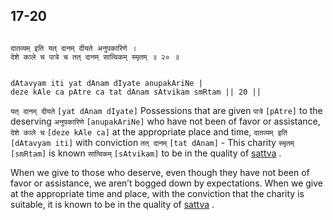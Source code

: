 ## 17-20


```shloka-sa

दातव्यम् इति यत् दानम् दीयते अनुपकारिणे ।
देशे काले च पात्रे च तत् दानम् सात्विकम् स्मृतम् ॥ २० ॥

```
```shloka-sa-hk

dAtavyam iti yat dAnam dIyate anupakAriNe |
deze kAle ca pAtre ca tat dAnam sAtvikam smRtam || 20 ||

```
`यत् दानम् दीयते` `[yat dAnam dIyate]` Possessions that are given `पात्रे` `[pAtre]` to the deserving `अनुपकारिणे` `[anupakAriNe]` who have not been of favor or assistance, `देशे काले च` `[deze kAle ca]` at the appropriate place and time, `दातव्यम् इति` `[dAtavyam iti]` with conviction `तत् दानम्` `[tat dAnam]` - This charity `स्मृतम्` `[smRtam]` is known `सात्विकम्` `[sAtvikam]` to be in the quality of 
[sattva](14-6.md#sattva)
.

When we give to those who deserve, even though they have not been of favor or assistance, we aren’t bogged down by expectations. When we give at the appropriate time and place, with the conviction that the charity is suitable, it is known to be in the quality of 
[sattva](14-6.md#sattva)
.


